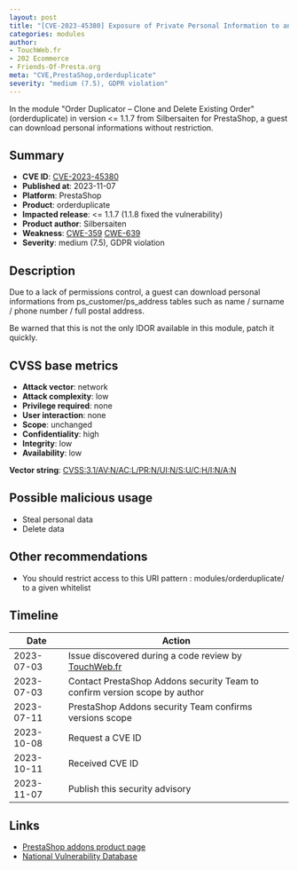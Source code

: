 ```yaml
---
layout: post
title: "[CVE-2023-45380] Exposure of Private Personal Information to an Unauthorized Actor in Silbersaiten - Order Duplicator – Clone and Delete Existing Order module for PrestaShop"
categories: modules
author:
- TouchWeb.fr
- 202 Ecommerce
- Friends-Of-Presta.org
meta: "CVE,PrestaShop,orderduplicate"
severity: "medium (7.5), GDPR violation"
---
```


In the module "Order Duplicator – Clone and Delete Existing Order" (orderduplicate) in version <= 1.1.7 from Silbersaiten for PrestaShop, a guest can download personal informations without restriction.

## Summary

* **CVE ID**: [CVE-2023-45380](https://cve.mitre.org/cgi-bin/cvename.cgi?name=CVE-2023-45380)
* **Published at**: 2023-11-07
* **Platform**: PrestaShop
* **Product**: orderduplicate
* **Impacted release**: <= 1.1.7 (1.1.8 fixed the vulnerability)
* **Product author**: Silbersaiten
* **Weakness**: [CWE-359](https://cwe.mitre.org/data/definitions/359.html) [CWE-639](https://cwe.mitre.org/data/definitions/639.html)
* **Severity**: medium (7.5), GDPR violation

## Description

Due to a lack of permissions control, a guest can download personal informations from ps_customer/ps_address tables such as name / surname / phone number / full postal address.

Be warned that this is not the only IDOR available in this module, patch it quickly.


## CVSS base metrics

* **Attack vector**: network
* **Attack complexity**: low
* **Privilege required**: none
* **User interaction**: none
* **Scope**: unchanged
* **Confidentiality**: high
* **Integrity**: low
* **Availability**: low

**Vector string**: [CVSS:3.1/AV:N/AC:L/PR:N/UI:N/S:U/C:H/I:N/A:N](https://nvd.nist.gov/vuln-metrics/cvss/v3-calculator?vector=AV:N/AC:L/PR:N/UI:N/S:U/C:H/I:N/A:N)

## Possible malicious usage

* Steal personal data
* Delete data

## Other recommendations

* You should restrict access to this URI pattern : modules/orderduplicate/ to a given whitelist

## Timeline

| Date | Action |
|--|--|
| 2023-07-03 | Issue discovered during a code review by [TouchWeb.fr](https://www.touchweb.fr) |
| 2023-07-03 | Contact PrestaShop Addons security Team to confirm version scope by author |
| 2023-07-11 | PrestaShop Addons security Team confirms versions scope |
| 2023-10-08 | Request a CVE ID |
| 2023-10-11 | Received CVE ID |
| 2023-11-07 | Publish this security advisory |

## Links

* [PrestaShop addons product page](https://addons.prestashop.com/en/registration-ordering-process/19043-order-duplicator-clone-and-delete-existing-order.html)
* [National Vulnerability Database](https://nvd.nist.gov/vuln/detail/CVE-2023-45380)
